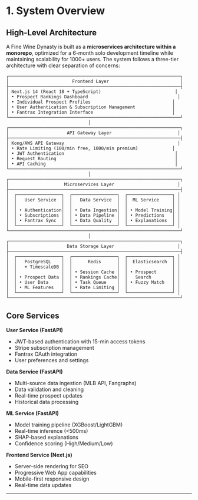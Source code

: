 # 1. System Overview

## High-Level Architecture

A Fine Wine Dynasty is built as a **microservices architecture within a monorepo**, optimized for a 6-month solo development timeline while maintaining scalability for 1000+ users. The system follows a three-tier architecture with clear separation of concerns:

```
┌─────────────────────────────────────────────────────────────────┐
│                        Frontend Layer                           │
├─────────────────────────────────────────────────────────────────┤
│ Next.js 14 (React 18 + TypeScript)                            │
│ • Prospect Rankings Dashboard                                  │
│ • Individual Prospect Profiles                               │
│ • User Authentication & Subscription Management              │
│ • Fantrax Integration Interface                              │
└─────────────────────────────────────────────────────────────────┘
                               │
┌─────────────────────────────────────────────────────────────────┐
│                      API Gateway Layer                         │
├─────────────────────────────────────────────────────────────────┤
│ Kong/AWS API Gateway                                           │
│ • Rate Limiting (100/min free, 1000/min premium)             │
│ • JWT Authentication                                          │
│ • Request Routing                                             │
│ • API Caching                                                 │
└─────────────────────────────────────────────────────────────────┘
                               │
┌─────────────────────────────────────────────────────────────────┐
│                     Microservices Layer                        │
├─────────────────────────────────────────────────────────────────┤
│  ┌─────────────────┐  ┌─────────────────┐  ┌─────────────────┐ │
│  │   User Service  │  │   Data Service  │  │  ML Service     │ │
│  │                 │  │                 │  │                 │ │
│  │ • Authentication│  │ • Data Ingestion│  │ • Model Training│ │
│  │ • Subscriptions │  │ • Data Pipeline │  │ • Predictions   │ │
│  │ • Fantrax Sync  │  │ • Data Quality  │  │ • Explanations  │ │
│  └─────────────────┘  └─────────────────┘  └─────────────────┘ │
└─────────────────────────────────────────────────────────────────┘
                               │
┌─────────────────────────────────────────────────────────────────┐
│                      Data Storage Layer                        │
├─────────────────────────────────────────────────────────────────┤
│  ┌─────────────────┐  ┌─────────────────┐  ┌─────────────────┐ │
│  │   PostgreSQL    │  │      Redis      │  │  Elasticsearch  │ │
│  │   + TimescaleDB │  │                 │  │                 │ │
│  │                 │  │ • Session Cache │  │ • Prospect      │ │
│  │ • Prospect Data │  │ • Rankings Cache│  │   Search        │ │
│  │ • User Data     │  │ • Task Queue    │  │ • Fuzzy Match   │ │
│  │ • ML Features   │  │ • Rate Limiting │  │                 │ │
│  └─────────────────┘  └─────────────────┘  └─────────────────┘ │
└─────────────────────────────────────────────────────────────────┘
```

## Core Services

**User Service (FastAPI)**
- JWT-based authentication with 15-min access tokens
- Stripe subscription management
- Fantrax OAuth integration
- User preferences and settings

**Data Service (FastAPI)**
- Multi-source data ingestion (MLB API, Fangraphs)
- Data validation and cleaning
- Real-time prospect updates
- Historical data processing

**ML Service (FastAPI)**
- Model training pipeline (XGBoost/LightGBM)
- Real-time inference (<500ms)
- SHAP-based explanations
- Confidence scoring (High/Medium/Low)

**Frontend Service (Next.js)**
- Server-side rendering for SEO
- Progressive Web App capabilities
- Mobile-first responsive design
- Real-time data updates

---
